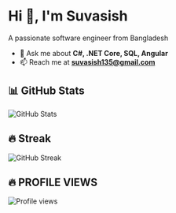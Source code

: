# Hi 👋, I'm Suvasish  
A passionate software engineer from Bangladesh  

- 💬 Ask me about **C#, .NET Core, SQL, Angular**  
- 📫 Reach me at **suvasish135@gmail.com**  

## 📊 GitHub Stats
![GitHub Stats](https://github-readme-stats.vercel.app/api?username=SuvasishChowdhury&show_icons=true&theme=tokyonight)

## 🔥 Streak
![GitHub Streak](https://streak-stats.demolab.com?user=SuvasishChowdhury&theme=tokyonight)

## 🔥 PROFILE VIEWS
![Profile views](https://komarev.com/ghpvc/?username=SuvasishChowdhury&color=blue)

